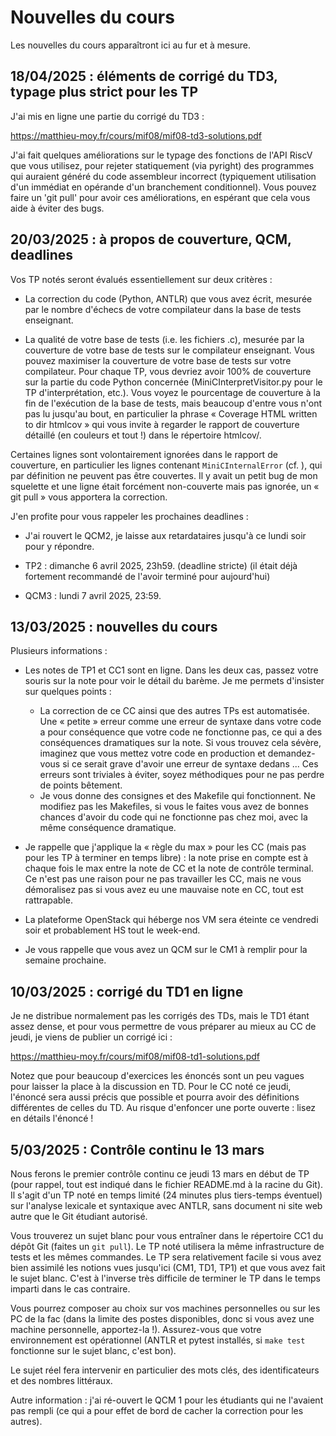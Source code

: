 <!-- LTeX: language=fr -->
# Nouvelles du cours

Les nouvelles du cours apparaîtront ici au fur et à mesure.

## 18/04/2025 : éléments de corrigé du TD3, typage plus strict pour les TP

J'ai mis en ligne une partie du corrigé du TD3 :

  https://matthieu-moy.fr/cours/mif08/mif08-td3-solutions.pdf

J'ai fait quelques améliorations sur le typage des fonctions de l'API RiscV que
vous utilisez, pour rejeter statiquement (via pyright) des programmes qui
auraient généré du code assembleur incorrect (typiquement utilisation d'un
immédiat en opérande d'un branchement conditionnel). Vous pouvez faire un 'git
pull' pour avoir ces améliorations, en espérant que cela vous aide à éviter des
bugs. 

## 20/03/2025 : à propos de couverture, QCM, deadlines

Vos TP notés seront évalués essentiellement sur deux critères :

* La correction du code (Python, ANTLR) que vous avez écrit, mesurée par le
  nombre d'échecs de votre compilateur dans la base de tests enseignant.

* La qualité de votre base de tests (i.e. les fichiers .c), mesurée par la
  couverture de votre base de tests sur le compilateur enseignant. Vous pouvez
  maximiser la couverture de votre base de tests sur votre compilateur. Pour
  chaque TP, vous devriez avoir 100% de couverture sur la partie du code Python
  concernée (MiniCInterpretVisitor.py pour le TP d'interprétation, etc.). Vous
  voyez le pourcentage de couverture à la fin de l'exécution de la base de
  tests, mais beaucoup d'entre vous n'ont pas lu jusqu'au bout, en particulier
  la phrase « Coverage HTML written to dir htmlcov » qui vous invite à regarder
  le rapport de couverture détaillé (en couleurs et tout !) dans le répertoire
  htmlcov/.

Certaines lignes sont volontairement ignorées dans le rapport de couverture, en
particulier les lignes contenant `MiniCInternalError` (cf. ), qui par définition ne
peuvent pas être couvertes. Il y avait un petit bug de mon squelette et une
ligne était forcément non-couverte mais pas ignorée, un « git pull » vous
apportera la correction.

J'en profite pour vous rappeler les prochaines deadlines :

* J'ai rouvert le QCM2, je laisse aux retardataires jusqu'à ce lundi soir pour y
  répondre.

* TP2 : dimanche 6 avril 2025, 23h59. (deadline stricte) (il était déjà fortement
  recommandé de l'avoir terminé pour aujourd'hui)

* QCM3 : lundi 7 avril 2025, 23:59.

## 13/03/2025 : nouvelles du cours

Plusieurs informations :

* Les notes de TP1 et CC1 sont en ligne. Dans les deux cas, passez votre souris
  sur la note pour voir le détail du barème. Je me permets d'insister sur
  quelques points :
  - La correction de ce CC ainsi que des autres TPs est automatisée. Une «
    petite » erreur comme une erreur de syntaxe dans votre code a pour
    conséquence que votre code ne fonctionne pas, ce qui a des conséquences
    dramatiques sur la note. Si vous trouvez cela sévère, imaginez que vous
    mettez votre code en production et demandez-vous si ce serait grave d'avoir
    une erreur de syntaxe dedans ... Ces erreurs sont triviales à éviter, soyez
    méthodiques pour ne pas perdre de points bêtement.
  - Je vous donne des consignes et des Makefile qui fonctionnent. Ne modifiez
    pas les Makefiles, si vous le faites vous avez de bonnes chances d'avoir du
    code qui ne fonctionne pas chez moi, avec la même conséquence dramatique.

* Je rappelle que j'applique la « règle du max » pour les CC (mais pas pour les
  TP à terminer en temps libre) : la note prise en compte est à chaque fois le
  max entre la note de CC et la note de contrôle terminal. Ce n'est pas une
  raison pour ne pas travailler les CC, mais ne vous démoralisez pas si vous
  avez eu une mauvaise note en CC, tout est rattrapable.

* La plateforme OpenStack qui héberge nos VM sera éteinte ce vendredi soir et
  probablement HS tout le week-end.

* Je vous rappelle que vous avez un QCM sur le CM1 à remplir pour la semaine
  prochaine.

## 10/03/2025 : corrigé du TD1 en ligne

Je ne distribue normalement pas les corrigés des TDs, mais le TD1 étant assez
dense, et pour vous permettre de vous préparer au mieux au CC de jeudi, je viens
de publier un corrigé ici :

  https://matthieu-moy.fr/cours/mif08/mif08-td1-solutions.pdf

Notez que pour beaucoup d'exercices les énoncés sont un peu vagues pour laisser
la place à la discussion en TD. Pour le CC noté ce jeudi, l'énoncé sera aussi
précis que possible et pourra avoir des définitions différentes de celles du TD.
Au risque d'enfoncer une porte ouverte : lisez en détails l'énoncé !

## 5/03/2025 : Contrôle continu le 13 mars

Nous ferons le premier contrôle continu ce jeudi 13 mars en début de TP (pour
rappel, tout est indiqué dans le fichier README.md à la racine du Git). Il
s'agit d'un TP noté en temps limité (24 minutes plus tiers-temps éventuel) sur
l'analyse lexicale et syntaxique avec ANTLR, sans document ni site web autre que
le Git étudiant autorisé.

Vous trouverez un sujet blanc pour vous entraîner dans le répertoire CC1 du
dépôt Git (faites un `git pull`). Le TP noté utilisera la même infrastructure de
tests et les mêmes commandes. Le TP sera relativement facile si vous avez bien
assimilé les notions vues jusqu'ici (CM1, TD1, TP1) et que vous avez fait le
sujet blanc. C'est à l'inverse très difficile de terminer le TP dans le temps
imparti dans le cas contraire.

Vous pourrez composer au choix sur vos machines personnelles ou sur les PC de la
fac (dans la limite des postes disponibles, donc si vous avez une machine
personnelle, apportez-la !). Assurez-vous que votre environnement est
opérationnel (ANTLR et pytest installés, si `make test` fonctionne sur le sujet
blanc, c'est bon).

Le sujet réel fera intervenir en particulier des mots clés, des identificateurs
et des nombres littéraux.

Autre information : j'ai ré-ouvert le QCM 1 pour les étudiants qui ne l'avaient
pas rempli (ce qui a pour effet de bord de cacher la correction pour les
autres).
